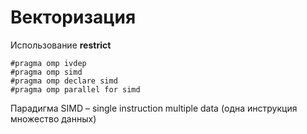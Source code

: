 # Векторизация

Использование **restrict**


```
#pragma omp ivdep
#pragma omp simd 
#pragma omp declare simd
#pragma omp parallel for simd
```
Парадигма SIMD – single instruction multiple data (одна инструкция множество данных)